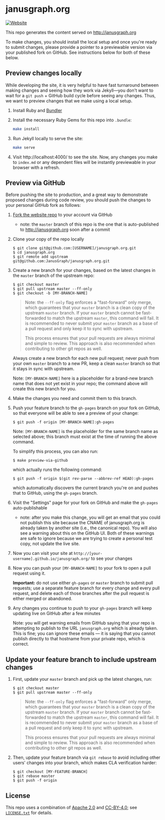 # janusgraph.org

[![Website][website-shield]][website-link]

[website-shield]: https://img.shields.io/website-up-down-green-red/http/janusgraph.org.svg?label=janusgraph.org
[website-link]: http://janusgraph.org

This repo generates the content served on http://janusgraph.org

To make changes, you should install the local setup and once you're ready to
submit changes, please provide a pointer to a previewable version via your
published fork on GitHub. See instructions below for both of these below.

## Preview changes locally

While developing the site, it is very helpful to have fast turnaround between
making changes and seeing how they work via Jekyll—you don't want to wait for a
`git push` + GitHub build cycle before seeing any changes. Thus, we want to
preview changes that we make using a local setup.

1. Install Ruby and [Bundler](http://bundler.io)

1. Install the necessary Ruby Gems for this repo into `.bundle`:

   ```bash
   make install
   ```

1. Run Jekyll locally to serve the site:

   ```bash
   make serve
   ```

1. Visit http://localhost:4000/ to see the site. Now, any changes you make to
   `index.md` or any dependent files will be instantly previewable in your browser
   with a refresh.

## Preview via GitHub

Before pushing the site to production, and a great way to demonstrate proposed
changes during code review, you should push the changes to your personal GitHub
fork as follows:

1. [Fork the website repo](https://github.com/JanusGraph/janusgraph.org#fork-destination-box)
   to your account via GitHub
   * note: the `master` branch of this repo is the one that is auto-published to
     http://janusgraph.org soon after a commit

1. Clone your copy of the repo locally

   ```
   $ git clone git@github.com:[USERNAME]/janusgraph.org.git
   $ cd janusgraph.org
   $ git remote add upstream git@github.com:JanusGraph/janusgraph.org.git
   ```

1. Create a new branch for your changes, based on the latest changes in the
   `master` branch of the upstream repo:

   ```
   $ git checkout master
   $ git pull upstream master --ff-only
   $ git checkout -b [MY-BRANCH-NAME]
   ```

   > Note: the `--ff-only` flag enforces a "fast-forward" only merge, which
   > guarantees that your `master` branch is a clean copy of the upstream
   > `master` branch. If your `master` branch cannot be fast-forwarded to match
   > the upstream `master`, this command will fail. It is recommended to never
   > submit your `master` branch as a base of a pull request and only keep it to
   > sync with upstream.
   >
   > This process ensures that your pull requests are always minimal and simple
   > to review. This approach is also recommended when contributing to other git
   > repos as well.

   Always create a new branch for each new pull request; never push from your
   own `master` branch to a new PR, keep a clean `master` branch so that it
   stays in sync with upstream.

   Note: `[MY-BRANCH-NAME]` here is a placeholder for a brand-new branch name
   that does not yet exist in your repo; the command above will create this new
   branch for you.

1. Make the changes you need and commit them to this branch.

1. Push your feature branch to the `gh-pages` branch on your fork on GitHub, so
   that everyone will be able to see a preview of your change:

   ```
   $ git push -f origin [MY-BRANCH-NAME]:gh-pages
   ```

   Note: `[MY-BRANCH-NAME]` is the placeholder for the same branch name as
   selected above; this branch must exist at the time of running the above
   command.

   To simplify this process, you can also run:

   ```
   $ make preview-via-github
   ```

   which actually runs the following command:

   ```
   $ git push -f origin $(git rev-parse --abbrev-ref HEAD):gh-pages
   ```

   which automatically discovers the current branch you're on and pushes that
   to GitHub, using the `gh-pages` branch.

1. Visit the "Settings" page for your fork on GitHub and make the `gh-pages`
   auto-publishable
   * note: after you make this change, you will get an email that you could not
     publish this site because the CNAME of janusgraph.org is already taken by
     another site (i.e., the canonical repo). You will also see a warning about
     this on the GitHub UI. Both of these warnings are safe to ignore because we
     are trying to create a personal test copy, not update the live site.

1. Now you can visit your site at
   `http://[your-username].github.io/janusgraph.org/` to see your changes

1. Now you can push your `[MY-BRANCH-NAME]` to your fork to open a pull request
   using it.

   **Important:** do not use either `gh-pages` or `master` branch to submit pull
   requests; use a separate feature branch for every change and every pull
   request, and delete each of those branches after the pull request is either
   merged or abandoned.

1. Any changes you continue to push to your `gh-pages` branch will keep updating
   live on GitHub after a few minutes

   Note: you will get warning emails from GitHub saying that your repo is
   attempting to publish to the URL `janusgraph.org` which is already taken.
   This is fine; you can ignore these emails — it is saying that you cannot
   publish directly to that hostname from your private repo, which is correct.

## Update your feature branch to include upstream changes

1. First, update your `master` branch and pick up the latest changes, run:

   ```
   $ git checkout master
   $ git pull upstream master --ff-only
   ```

   > Note: the `--ff-only` flag enforces a "fast-forward" only merge, which
   > guarantees that your `master` branch is a clean copy of the upstream
   > `master` branch. If your `master` branch cannot be fast-forwarded to match
   > the upstream `master`, this command will fail. It is recommended to never
   > submit your `master` branch as a base of a pull request and only keep it to
   > sync with upstream.
   >
   > This process ensures that your pull requests are always minimal and simple
   > to review. This approach is also recommended when contributing to other git
   > repos as well.

1. Then, update your feature branch via `git rebase` to avoid including other
   users' changes into your branch, which makes CLA verification harder:

   ```
   $ git checkout [MY-FEATURE-BRANCH]
   $ git rebase master
   $ git push -f origin
   ```

## License

This repo uses a combination of [Apache 2.0](APACHE-2.0.txt) and
[CC-BY-4.0](CC-BY-4.0.txt); see [`LICENSE.txt`](LICENSE.txt) for details.
